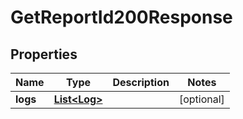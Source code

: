 # GetReportId200Response

## Properties
Name | Type | Description | Notes
------------ | ------------- | ------------- | -------------
**logs** | [**List&lt;Log&gt;**](Log.md) |  |  [optional]
